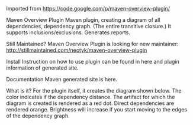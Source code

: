 Imported from https://code.google.com/p/maven-overview-plugin/

Maven Overview Plugin
Maven plugin, creating a diagram of all dependencies, dependency graph. (The entire transitive closure.) It supports inclusions/exclusions. Generates reports.


Still Maintained?
Maven Overview Plugin is looking for new maintainer: http://stillmaintained.com/neotyk/maven-overview-plugin

Install
Instruction on how to use plugin can be found in here and plugin information of generated site.

Documentation
Maven generated site is here.

What is it?
For the plugin itself, it creates the diagram shown below. The color indicates if the dependency distance. The artifact for which the diagram is created is rendered as a red dot. Direct dependencies are rendered orange. Brightness will increase if you start moving to the edges of the dependency graph.
